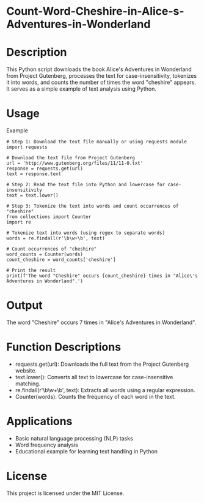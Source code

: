 # Count-Word-Cheshire-in-Alice-s-Adventures-in-Wonderland

# Description
This Python script downloads the book Alice's Adventures in Wonderland from Project Gutenberg, processes the text for case-insensitivity, tokenizes it into words, and counts the number of times the word "cheshire" appears. It serves as a simple example of text analysis using Python.

# Usage
Example
```
# Step 1: Download the text file manually or using requests module
import requests

# Download the text file from Project Gutenberg
url = 'http://www.gutenberg.org/files/11/11-0.txt'
response = requests.get(url)
text = response.text

# Step 2: Read the text file into Python and lowercase for case-insensitivity
text = text.lower()

# Step 3: Tokenize the text into words and count occurrences of "cheshire"
from collections import Counter
import re

# Tokenize text into words (using regex to separate words)
words = re.findall(r'\b\w+\b', text)

# Count occurrences of "cheshire"
word_counts = Counter(words)
count_cheshire = word_counts['cheshire']

# Print the result
print(f'The word "Cheshire" occurs {count_cheshire} times in "Alice\'s Adventures in Wonderland".')
```
# Output
The word "Cheshire" occurs 7 times in "Alice's Adventures in Wonderland".


# Function Descriptions
* requests.get(url): Downloads the full text from the Project Gutenberg website.
* text.lower(): Converts all text to lowercase for case-insensitive matching.
* re.findall(r'\b\w+\b', text): Extracts all words using a regular expression.
* Counter(words): Counts the frequency of each word in the text.

# Applications
* Basic natural language processing (NLP) tasks
* Word frequency analysis
* Educational example for learning text handling in Python

# License
This project is licensed under the MIT License.
